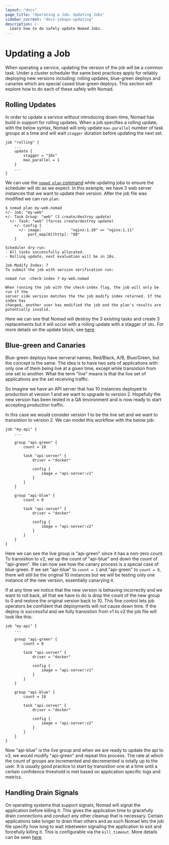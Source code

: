 ```yaml
---
layout: "docs"
page_title: "Operating a Job: Updating Jobs"
sidebar_current: "docs-jobops-updating"
description: |-
  Learn how to do safely update Nomad Jobs.
---
```


# Updating a Job

When operating a service, updating the version of the job will be a common task.
Under a cluster scheduler the same best practices apply for reliably deploying
new versions including: rolling updates, blue-green deploys and canaries which
are special cased blue-green deploys. This section will explore how to do each
of these safely with Nomad.

## Rolling Updates

In order to update a service without introducing down-time, Nomad has build in
support for rolling updates. When a job specifies a rolling update, with the
below syntax, Nomad will only update `max-parallel` number of task groups at a
time and will wait `stagger` duration before updating the next set.

```
job "rolling" {
    ...
    update {
        stagger = "30s"
        max_parallel = 1
    }
    ...
}
```

We can use the [`nomad plan` command](/docs/commands/plan.html) while updating
jobs to ensure the scheduler will do as we expect. In this example, we have 3
web server instances that we want to update their version. After the job file
was modified we can run `plan`:

```
$ nomad plan my-web.nomad
+/- Job: "my-web"
+/- Task Group: "web" (3 create/destroy update)
  +/- Task: "web" (forces create/destroy update)
    +/- Config {
      +/- image:             "nginx:1.10" => "nginx:1.11"
          port_map[0][http]: "80"
    }

Scheduler dry-run:
- All tasks successfully allocated.
- Rolling update, next evaluation will be in 10s.

Job Modify Index: 7
To submit the job with version verification run:

nomad run -check-index 7 my-web.nomad

When running the job with the check-index flag, the job will only be run if the
server side version matches the the job modify index returned. If the index has
changed, another user has modified the job and the plan's results are
potentially invalid.
```

Here we can see that Nomad will destroy the 3 existing tasks and create 3
replacements but it will occur with a rolling update with a stagger of `10s`.
For more details on the update block, see
[here](/docs/jobspec/index.html#update).

## Blue-green and Canaries

Blue-green deploys have serveral names, Red/Black, A/B, Blue/Green, but the
concept is the same. The idea is to have two sets of applications with only one
of them being live at a given time, except while transistion from one set to
another.  What the term "live" means is that the live set of applications are
the set receiving traffic.

So imagine we have an API server that has 10 instances deployed to production
at version 1 and we want to upgrade to version 2. Hopefully the new version has
been tested in a QA environment and is now ready to start accepting production
traffic.

In this case we would consider version 1 to be the live set and we want to
transistion to version 2. We can model this workflow with the below job:

```
job "my-api" {
    ...

    group "api-green" {
        count = 10

        task "api-server" {
            driver = "docker"
            
            config {
                image = "api-server:v1"
            }
        }
    }

    group "api-blue" {
        count = 0

        task "api-server" {
            driver = "docker"
            
            config {
                image = "api-server:v2"
            }
        }
    }
}
```

Here we can see the live group is "api-green" since it has a non-zero count. To
transistion to v2, we up the count of "api-blue" and down the count of
"api-green". We can now see how the canary process is a special case of
blue-green. If we set "api-blue" to `count = 1` and "api-green" to `count = 9`,
there will still be the original 10 instances but we will be testing only one
instance of the new version, essentially canarying it.

If at any time we notice that the new version is behaving incorrectly and we
want to roll back, all that we have to do is drop the count of the new group to
0 and restore the original version back to 10. This fine control lets job
operators be confident that deployments will not cause down time. If the deploy
is successful and we fully transistion from v1 to v2 the job file will look like
this:

```
job "my-api" {
    ...

    group "api-green" {
        count = 0

        task "api-server" {
            driver = "docker"
            
            config {
                image = "api-server:v1"
            }
        }
    }

    group "api-blue" {
        count = 10

        task "api-server" {
            driver = "docker"
            
            config {
                image = "api-server:v2"
            }
        }
    }
}
```

Now "api-blue" is the live group and when we are ready to update the api to v3,
we would modify "api-green" and repeat this process. The rate at which the count
of groups are incremented and decremented is totally up to the user. It is
usually good practice to start by transistion one at a time until a certain
confidence threshold is met based on application specific logs and metrics.

## Handling Drain Signals

On operating systems that support signals, Nomad will signal the application
before killing it. This gives the application time to gracefully drain
connections and conduct any other cleanup that is necessary. Certain
applications take longer to drain than others and as such Nomad lets the job
file specify how long to wait inbetween signaling the application to exit and
forcefully killing it. This is configurable via the `kill_timeout`. More details
can be seen [here](/docs/jobspec/index.html#kill_timeout).
